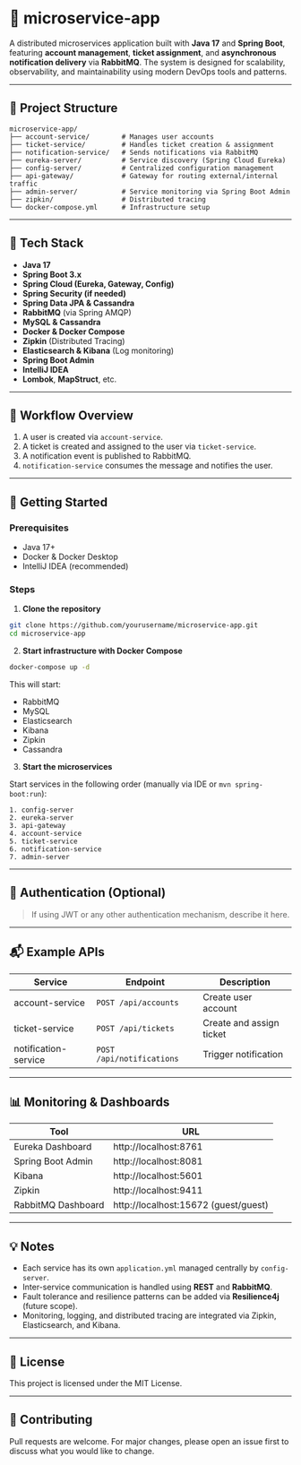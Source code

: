 # 🧩 microservice-app

A distributed microservices application built with **Java 17** and **Spring Boot**, featuring **account management**, **ticket assignment**, and **asynchronous notification delivery** via **RabbitMQ**. The system is designed for scalability, observability, and maintainability using modern DevOps tools and patterns.

---

## 📁 Project Structure

```
microservice-app/
├── account-service/        # Manages user accounts
├── ticket-service/         # Handles ticket creation & assignment
├── notification-service/   # Sends notifications via RabbitMQ
├── eureka-server/          # Service discovery (Spring Cloud Eureka)
├── config-server/          # Centralized configuration management
├── api-gateway/            # Gateway for routing external/internal traffic
├── admin-server/           # Service monitoring via Spring Boot Admin
├── zipkin/                 # Distributed tracing
└── docker-compose.yml      # Infrastructure setup
```

---

## 🧰 Tech Stack

- **Java 17**
- **Spring Boot 3.x**
- **Spring Cloud (Eureka, Gateway, Config)**
- **Spring Security (if needed)**
- **Spring Data JPA & Cassandra**
- **RabbitMQ** (via Spring AMQP)
- **MySQL & Cassandra**
- **Docker & Docker Compose**
- **Zipkin** (Distributed Tracing)
- **Elasticsearch & Kibana** (Log monitoring)
- **Spring Boot Admin**
- **IntelliJ IDEA**
- **Lombok**, **MapStruct**, etc.

---

## 🔄 Workflow Overview

1. A user is created via `account-service`.
2. A ticket is created and assigned to the user via `ticket-service`.
3. A notification event is published to RabbitMQ.
4. `notification-service` consumes the message and notifies the user.

---

## 🚀 Getting Started

### Prerequisites

- Java 17+
- Docker & Docker Desktop
- IntelliJ IDEA (recommended)

### Steps

1. **Clone the repository**

```bash
git clone https://github.com/yourusername/microservice-app.git
cd microservice-app
```

2. **Start infrastructure with Docker Compose**

```bash
docker-compose up -d
```

This will start:
- RabbitMQ
- MySQL
- Elasticsearch
- Kibana
- Zipkin
- Cassandra

3. **Start the microservices**

Start services in the following order (manually via IDE or `mvn spring-boot:run`):

```
1. config-server
2. eureka-server
3. api-gateway
4. account-service
5. ticket-service
6. notification-service
7. admin-server
```

---

## 🔐 Authentication (Optional)

> If using JWT or any other authentication mechanism, describe it here.

---

## 📬 Example APIs

| Service             | Endpoint                         | Description              |
|---------------------|----------------------------------|--------------------------|
| account-service     | `POST /api/accounts`             | Create user account      |
| ticket-service      | `POST /api/tickets`              | Create and assign ticket |
| notification-service| `POST /api/notifications`        | Trigger notification     |

---

## 📊 Monitoring & Dashboards

| Tool                | URL                                |
|---------------------|-------------------------------------|
| Eureka Dashboard     | http://localhost:8761              |
| Spring Boot Admin    | http://localhost:8081              |
| Kibana               | http://localhost:5601              |
| Zipkin               | http://localhost:9411              |
| RabbitMQ Dashboard   | http://localhost:15672 (guest/guest) |

---

## 💡 Notes

- Each service has its own `application.yml` managed centrally by `config-server`.
- Inter-service communication is handled using **REST** and **RabbitMQ**.
- Fault tolerance and resilience patterns can be added via **Resilience4j** (future scope).
- Monitoring, logging, and distributed tracing are integrated via Zipkin, Elasticsearch, and Kibana.

---

## 📄 License

This project is licensed under the MIT License.

---

## 🤝 Contributing

Pull requests are welcome. For major changes, please open an issue first to discuss what you would like to change.
